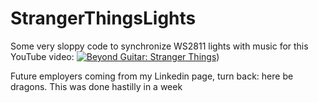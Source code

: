 # StrangerThingsLights
Some very sloppy code to synchronize WS2811 lights with music for this YouTube video:
[![Beyond Guitar: Stranger Things](https://img.youtube.com/vi/8qJcugbLAAE/0.jpg)](https://www.youtube.com/watch?v=8qJcugbLAAE))

Future employers coming from my Linkedin page, turn back: here be dragons.
This was done hastilly in a week
